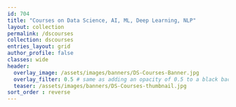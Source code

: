 ```yaml
---
id: 704    
title: "Courses on Data Science, AI, ML, Deep Learning, NLP"
layout: collection
permalink: /dscourses
collection: dscourses
entries_layout: grid
author_profile: false
classes: wide
header:
  overlay_image: /assets/images/banners/DS-Courses-Banner.jpg
  overlay_filter: 0.5 # same as adding an opacity of 0.5 to a black background
  teaser: /assets/images/banners/DS-Courses-thumbnail.jpg
sort_order : reverse   
---
```




